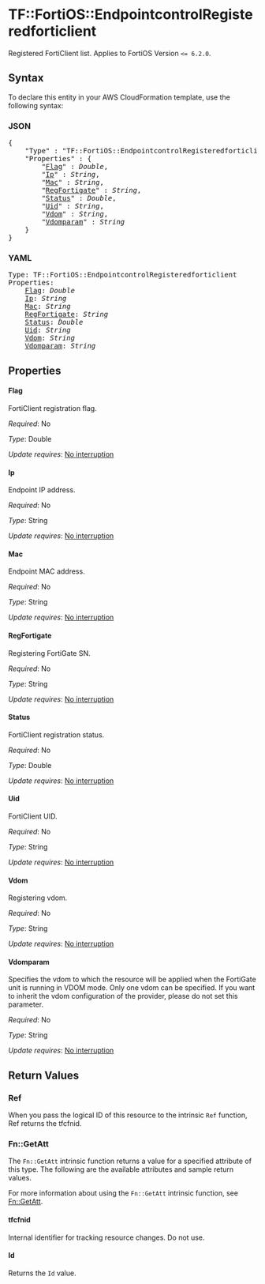 # TF::FortiOS::EndpointcontrolRegisteredforticlient

Registered FortiClient list. Applies to FortiOS Version `<= 6.2.0`.

## Syntax

To declare this entity in your AWS CloudFormation template, use the following syntax:

### JSON

<pre>
{
    "Type" : "TF::FortiOS::EndpointcontrolRegisteredforticlient",
    "Properties" : {
        "<a href="#flag" title="Flag">Flag</a>" : <i>Double</i>,
        "<a href="#ip" title="Ip">Ip</a>" : <i>String</i>,
        "<a href="#mac" title="Mac">Mac</a>" : <i>String</i>,
        "<a href="#regfortigate" title="RegFortigate">RegFortigate</a>" : <i>String</i>,
        "<a href="#status" title="Status">Status</a>" : <i>Double</i>,
        "<a href="#uid" title="Uid">Uid</a>" : <i>String</i>,
        "<a href="#vdom" title="Vdom">Vdom</a>" : <i>String</i>,
        "<a href="#vdomparam" title="Vdomparam">Vdomparam</a>" : <i>String</i>
    }
}
</pre>

### YAML

<pre>
Type: TF::FortiOS::EndpointcontrolRegisteredforticlient
Properties:
    <a href="#flag" title="Flag">Flag</a>: <i>Double</i>
    <a href="#ip" title="Ip">Ip</a>: <i>String</i>
    <a href="#mac" title="Mac">Mac</a>: <i>String</i>
    <a href="#regfortigate" title="RegFortigate">RegFortigate</a>: <i>String</i>
    <a href="#status" title="Status">Status</a>: <i>Double</i>
    <a href="#uid" title="Uid">Uid</a>: <i>String</i>
    <a href="#vdom" title="Vdom">Vdom</a>: <i>String</i>
    <a href="#vdomparam" title="Vdomparam">Vdomparam</a>: <i>String</i>
</pre>

## Properties

#### Flag

FortiClient registration flag.

_Required_: No

_Type_: Double

_Update requires_: [No interruption](https://docs.aws.amazon.com/AWSCloudFormation/latest/UserGuide/using-cfn-updating-stacks-update-behaviors.html#update-no-interrupt)

#### Ip

Endpoint IP address.

_Required_: No

_Type_: String

_Update requires_: [No interruption](https://docs.aws.amazon.com/AWSCloudFormation/latest/UserGuide/using-cfn-updating-stacks-update-behaviors.html#update-no-interrupt)

#### Mac

Endpoint MAC address.

_Required_: No

_Type_: String

_Update requires_: [No interruption](https://docs.aws.amazon.com/AWSCloudFormation/latest/UserGuide/using-cfn-updating-stacks-update-behaviors.html#update-no-interrupt)

#### RegFortigate

Registering FortiGate SN.

_Required_: No

_Type_: String

_Update requires_: [No interruption](https://docs.aws.amazon.com/AWSCloudFormation/latest/UserGuide/using-cfn-updating-stacks-update-behaviors.html#update-no-interrupt)

#### Status

FortiClient registration status.

_Required_: No

_Type_: Double

_Update requires_: [No interruption](https://docs.aws.amazon.com/AWSCloudFormation/latest/UserGuide/using-cfn-updating-stacks-update-behaviors.html#update-no-interrupt)

#### Uid

FortiClient UID.

_Required_: No

_Type_: String

_Update requires_: [No interruption](https://docs.aws.amazon.com/AWSCloudFormation/latest/UserGuide/using-cfn-updating-stacks-update-behaviors.html#update-no-interrupt)

#### Vdom

Registering vdom.

_Required_: No

_Type_: String

_Update requires_: [No interruption](https://docs.aws.amazon.com/AWSCloudFormation/latest/UserGuide/using-cfn-updating-stacks-update-behaviors.html#update-no-interrupt)

#### Vdomparam

Specifies the vdom to which the resource will be applied when the FortiGate unit is running in VDOM mode. Only one vdom can be specified. If you want to inherit the vdom configuration of the provider, please do not set this parameter.

_Required_: No

_Type_: String

_Update requires_: [No interruption](https://docs.aws.amazon.com/AWSCloudFormation/latest/UserGuide/using-cfn-updating-stacks-update-behaviors.html#update-no-interrupt)

## Return Values

### Ref

When you pass the logical ID of this resource to the intrinsic `Ref` function, Ref returns the tfcfnid.

### Fn::GetAtt

The `Fn::GetAtt` intrinsic function returns a value for a specified attribute of this type. The following are the available attributes and sample return values.

For more information about using the `Fn::GetAtt` intrinsic function, see [Fn::GetAtt](https://docs.aws.amazon.com/AWSCloudFormation/latest/UserGuide/intrinsic-function-reference-getatt.html).

#### tfcfnid

Internal identifier for tracking resource changes. Do not use.

#### Id

Returns the <code>Id</code> value.

